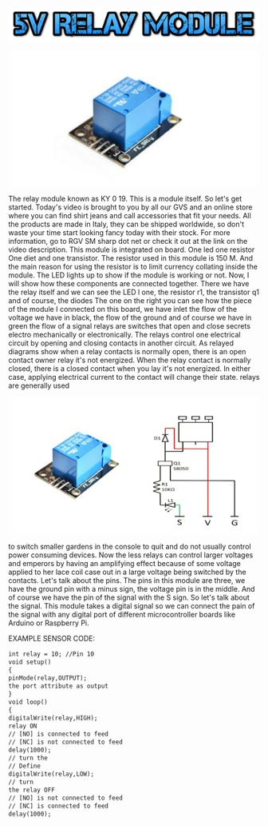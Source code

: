 ![](5Vrelaymodulo.png)


![](modulo.png)


The relay module known as KY 0 19. This is a module itself. So let's
get started. Today's video is brought to you by all our GVS and an
online store where you can find shirt jeans and call accessories that
fit your needs. All the products are made in Italy, they can be
shipped worldwide, so don't waste your time start looking fancy
today with their stock. For more information, go to RGV SM sharp
dot net or check it out at the link on the video description. This
module is integrated on board. One led one resistor One diet and one
transistor. The resistor used in this module is 150 M. And the main
reason for using the resistor is to limit currency collating inside the
module. The LED lights up to show if the module is working or not.
Now, I will show how these components are connected together.
There we have the relay itself and we can see the LED l one, the
resistor r1, the transistor q1 and of course, the diodes The one on the
right you can see how the piece of the module I connected on this
board, we have inlet the flow of the voltage we have in black, the
flow of the ground and of course we have in green the flow of a
signal relays are switches that open and close secrets electro
mechanically or electronically. The relays control one electrical
circuit by opening and closing contacts in another circuit. As relayed
diagrams show when a relay contacts is normally open, there is an
open contact owner relay it's not energized. When the relay contact is
normally closed, there is a closed contact when you lay it's not
energized. In either case, applying electrical current to the contact
will change their state. relays are generally used

![](modulo2.png)

to switch smaller gardens in the console to quit and do not usually
control power consuming devices. Now the less relays can control
larger voltages and emperors by having an amplifying effect because
of some voltage applied to her lace coil case out in a large voltage
being switched by the contacts. Let's talk about the pins. The pins in
this module are three, we have the ground pin with a minus sign, the
voltage pin is in the middle. And of course we have the pin of the
signal with the S sign. So let's talk about the signal. This module
takes a digital signal so we can connect the pain of the signal with
any digital port of different microcontroller boards like Arduino or
Raspberry Pi.

EXAMPLE SENSOR CODE:

``` 
int relay = 10; //Pin 10
void setup()
{
pinMode(relay,OUTPUT);
the port attribute as output
}
void loop()
{
digitalWrite(relay,HIGH);
relay ON
// [NO] is connected to feed
// [NC] is not connected to feed
delay(1000);
// turn the
// Define
digitalWrite(relay,LOW);
// turn
the relay OFF
// [NO] is not connected to feed
// [NC] is connected to feed
delay(1000);
``` 

